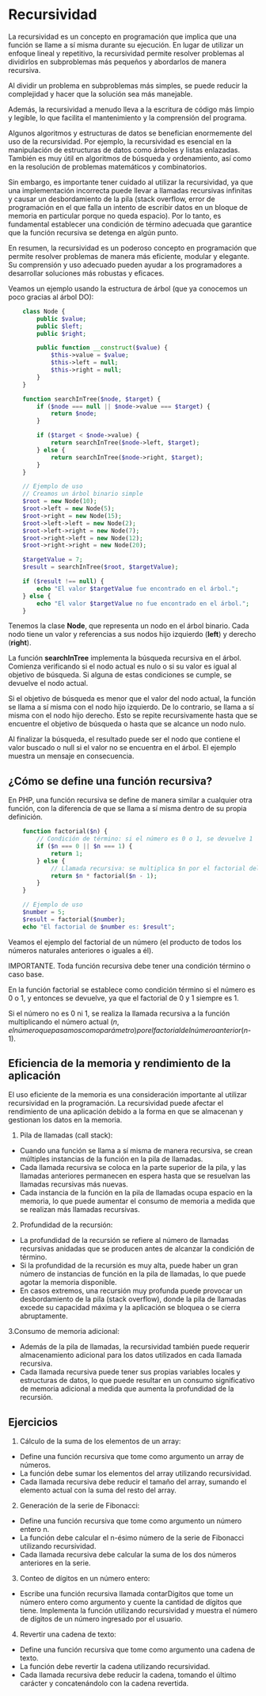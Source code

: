 # Recursividad

La recursividad es un concepto en programación que implica que una función se llame a sí misma durante su ejecución. En lugar de utilizar un enfoque lineal y repetitivo, la recursividad permite resolver problemas al dividirlos en subproblemas más pequeños y abordarlos de manera recursiva.

 Al dividir un problema en subproblemas más simples, se puede reducir la complejidad y hacer que la solución sea más manejable. 
 
 Además, la recursividad a menudo lleva a la escritura de código más limpio y legible, lo que facilita el mantenimiento y la comprensión del programa.

Algunos algoritmos y estructuras de datos se benefician enormemente del uso de la recursividad. Por ejemplo, la recursividad es esencial en la manipulación de estructuras de datos como árboles y listas enlazadas. También es muy útil en algoritmos de búsqueda y ordenamiento, así como en la resolución de problemas matemáticos y combinatorios.

Sin embargo, es importante tener cuidado al utilizar la recursividad, ya que una implementación incorrecta puede llevar a llamadas recursivas infinitas y causar un desbordamiento de la pila (stack overflow, error de programación en el que falla un intento de escribir datos en un bloque de memoria en particular porque no queda espacio). Por lo tanto, es fundamental establecer una condición de término adecuada que garantice que la función recursiva se detenga en algún punto.

En resumen, la recursividad es un poderoso concepto en programación que permite resolver problemas de manera más eficiente, modular y elegante. Su comprensión y uso adecuado pueden ayudar a los programadores a desarrollar soluciones más robustas y eficaces.

Veamos un ejemplo usando la estructura de árbol (que ya conocemos un poco gracias al árbol DO):

```php
    class Node {
        public $value;
        public $left;
        public $right;

        public function __construct($value) {
            $this->value = $value;
            $this->left = null;
            $this->right = null;
        }
    }

    function searchInTree($node, $target) {
        if ($node === null || $node->value === $target) {
            return $node;
        }

        if ($target < $node->value) {
            return searchInTree($node->left, $target);
        } else {
            return searchInTree($node->right, $target);
        }
    }

    // Ejemplo de uso
    // Creamos un árbol binario simple
    $root = new Node(10);
    $root->left = new Node(5);
    $root->right = new Node(15);
    $root->left->left = new Node(2);
    $root->left->right = new Node(7);
    $root->right->left = new Node(12);
    $root->right->right = new Node(20);

    $targetValue = 7;
    $result = searchInTree($root, $targetValue);

    if ($result !== null) {
        echo "El valor $targetValue fue encontrado en el árbol.";
    } else {
        echo "El valor $targetValue no fue encontrado en el árbol.";
    }
```

Tenemos la clase **Node**, que representa un nodo en el árbol binario. Cada nodo tiene un valor y referencias a sus nodos hijo izquierdo (**left**) y derecho (**right**).

La función **searchInTree** implementa la búsqueda recursiva en el árbol. Comienza verificando si el nodo actual es nulo o si su valor es igual al objetivo de búsqueda. Si alguna de estas condiciones se cumple, se devuelve el nodo actual.

Si el objetivo de búsqueda es menor que el valor del nodo actual, la función se llama a sí misma con el nodo hijo izquierdo. De lo contrario, se llama a sí misma con el nodo hijo derecho. Esto se repite recursivamente hasta que se encuentre el objetivo de búsqueda o hasta que se alcance un nodo nulo.

Al finalizar la búsqueda, el resultado puede ser el nodo que contiene el valor buscado o null si el valor no se encuentra en el árbol. El ejemplo muestra un mensaje en consecuencia.

## ¿Cómo se define una función recursiva?
En PHP, una función recursiva se define de manera similar a cualquier otra función, con la diferencia de que se llama a sí misma dentro de su propia definición.

```php 
    function factorial($n) {
        // Condición de término: si el número es 0 o 1, se devuelve 1
        if ($n === 0 || $n === 1) {
            return 1;
        } else {
            // Llamada recursiva: se multiplica $n por el factorial del número anterior ($n - 1)
            return $n * factorial($n - 1);
        }
    }

    // Ejemplo de uso
    $number = 5;
    $result = factorial($number);
    echo "El factorial de $number es: $result";
```
Veamos el ejemplo del factorial de un número (el producto de todos los números naturales anteriores o iguales a él).

IMPORTANTE. Toda función recursiva debe tener una condición término o caso base.

En la función factorial se establece como condición término si el número es 0 o 1, y entonces se devuelve, ya que el factorial de 0 y 1 siempre es 1.

Si el número no es 0 ni 1, se realiza la llamada recursiva a la función multiplicando el número actual ($n, el número que pasamos como parámetro) por el factorial del número anterior (n$-1).

## Eficiencia de la memoria y rendimiento de la aplicación
El uso eficiente de la memoria es una consideración importante al utilizar recursividad en la programación. La recursividad puede afectar el rendimiento de una aplicación debido a la forma en que se almacenan y gestionan los datos en la memoria.

1. Pila de llamadas (call stack):
- Cuando una función se llama a sí misma de manera recursiva, se crean múltiples instancias de la función en la pila de llamadas.
- Cada llamada recursiva se coloca en la parte superior de la pila, y las llamadas anteriores permanecen en espera hasta que se resuelvan las llamadas recursivas más nuevas.
- Cada instancia de la función en la pila de llamadas ocupa espacio en la memoria, lo que puede aumentar el consumo de memoria a medida que se realizan más llamadas recursivas.

2. Profundidad de la recursión:
- La profundidad de la recursión se refiere al número de llamadas recursivas anidadas que se producen antes de alcanzar la condición de término.
- Si la profundidad de la recursión es muy alta, puede haber un gran número de instancias de función en la pila de llamadas, lo que puede agotar la memoria disponible.
- En casos extremos, una recursión muy profunda puede provocar un desbordamiento de la pila (stack overflow), donde la pila de llamadas excede su capacidad máxima y la aplicación se bloquea o se cierra abruptamente.

3.Consumo de memoria adicional:
- Además de la pila de llamadas, la recursividad también puede requerir almacenamiento adicional para los datos utilizados en cada llamada recursiva.
- Cada llamada recursiva puede tener sus propias variables locales y estructuras de datos, lo que puede resultar en un consumo significativo de memoria adicional a medida que aumenta la profundidad de la recursión.

## Ejercicios
1. Cálculo de la suma de los elementos de un array:
- Define una función recursiva que tome como argumento un array de números.
- La función debe sumar los elementos del array utilizando recursividad.
- Cada llamada recursiva debe reducir el tamaño del array, sumando el elemento actual con la suma del resto del array.

2. Generación de la serie de Fibonacci:
- Define una función recursiva que tome como argumento un número entero n.
- La función debe calcular el n-ésimo número de la serie de Fibonacci utilizando recursividad.
- Cada llamada recursiva debe calcular la suma de los dos números anteriores en la serie.

3. Conteo de dígitos en un número entero:
- Escribe una función recursiva llamada contarDigitos que tome un número entero como argumento y cuente la cantidad de dígitos que tiene. Implementa la función utilizando recursividad y muestra el número de dígitos de un número ingresado por el usuario.

4. Revertir una cadena de texto:
- Define una función recursiva que tome como argumento una cadena de texto.
- La función debe revertir la cadena utilizando recursividad.
- Cada llamada recursiva debe reducir la cadena, tomando el último carácter y concatenándolo con la cadena revertida.


